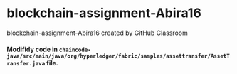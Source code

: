 # blockchain-assignment-Abira16
blockchain-assignment-Abira16 created by GitHub Classroom

#### Modifidy code in ```chaincode-java/src/main/java/org/hyperledger/fabric/samples/assettransfer/AssetTransfer.java``` file.

